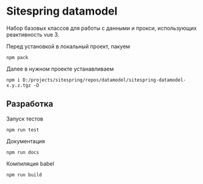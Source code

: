 # Sitespring datamodel

Набор базовых классов для работы с данными и прокси, использующих реактивность vue 3.

Перед установкой в локальный проект, пакуем

    npm pack 

Далее в нужном проекте устанавливаем

    npm i D:/projects/sitespring/repos/datamodel/sitespring-datamodel-x.y.z.tgz -D

## Разработка

Запуск тестов

    npm run test

Документация

    npm run docs

Компиляция babel

    npm run build